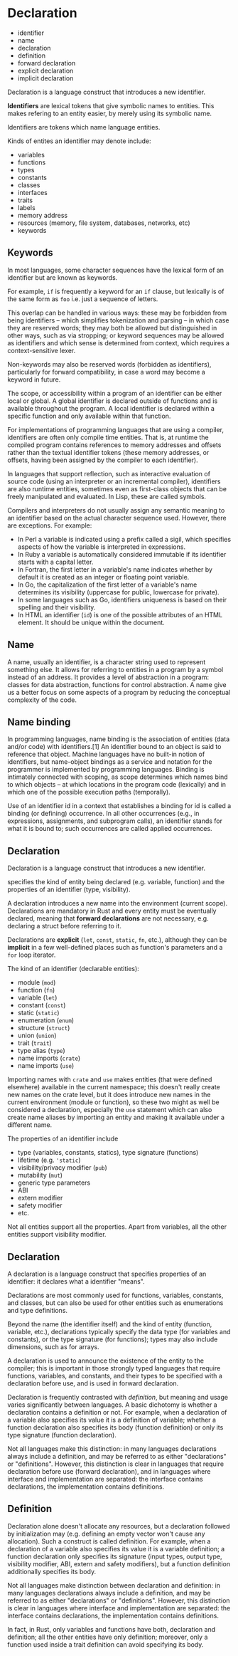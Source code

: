 # Declaration

- identifier
- name
- declaration
- definition
- forward declaration
- explicit declaration
- implicit declaration


Declaration is a language construct that introduces a new identifier.

**Identifiers** are lexical tokens that give symbolic names to entities. This makes refering to an entity easier, by merely using its symbolic name.


Identifiers are tokens which name language entities.

Kinds of entites an identifier may denote include:
- variables
- functions
- types
- constants
- classes
- interfaces
- traits
- labels
- memory address
- resources (memory, file system, databases, networks, etc)
- keywords



## Keywords

In most languages, some character sequences have the lexical form of an identifier but are known as keywords.

For example, `if` is frequently a keyword for an `if` clause, but lexically is of the same form as `foo` i.e. just a sequence of letters.

This overlap can be handled in various ways: these may be forbidden from being identifiers – which simplifies tokenization and parsing – in which case they are reserved words; they may both be allowed but distinguished in other ways, such as via stropping; or keyword sequences may be allowed as identifiers and which sense is determined from context, which requires a context-sensitive lexer.

Non-keywords may also be reserved words (forbidden as identifiers), particularly for forward compatibility, in case a word may become a keyword in future.

The scope, or accessibility within a program of an identifier can be either local or global. A global identifier is declared outside of functions and is available throughout the program. A local identifier is declared within a specific function and only available within that function.

For implementations of programming languages that are using a compiler, identifiers are often only compile time entities. That is, at runtime the compiled program contains references to memory addresses and offsets rather than the textual identifier tokens (these memory addresses, or offsets, having been assigned by the compiler to each identifier).

In languages that support reflection, such as interactive evaluation of source code (using an interpreter or an incremental compiler), identifiers are also runtime entities, sometimes even as first-class objects that can be freely manipulated and evaluated. In Lisp, these are called symbols.

Compilers and interpreters do not usually assign any semantic meaning to an identifier based on the actual character sequence used. However, there are exceptions. For example:
- In Perl a variable is indicated using a prefix called a sigil, which specifies aspects of how the variable is interpreted in expressions.
- In Ruby a variable is automatically considered immutable if its identifier starts with a capital letter.
- In Fortran, the first letter in a variable's name indicates whether by default it is created as an integer or floating point variable.
- In Go, the capitalization of the first letter of a variable's name determines its visibility (uppercase for public, lowercase for private).
- In some languages such as Go, identifiers uniqueness is based on their spelling and their visibility.
- In HTML an identifier (`id`) is one of the possible attributes of an HTML element. It should be unique within the document.



## Name
A name, usually an identifier, is a character string used to represent something else. It allows for referring to entities in a program by a symbol instead of an address. It provides a level of abstraction in a program: classes for data abstraction, functions for control abstraction. A name give us a better focus on some aspects of a program by reducing the conceptual complexity of the code.


## Name binding 
In programming languages, name binding is the association of entities (data and/or code) with identifiers.[1] An identifier bound to an object is said to reference that object. Machine languages have no built-in notion of identifiers, but name-object bindings as a service and notation for the programmer is implemented by programming languages. Binding is intimately connected with scoping, as scope determines which names bind to which objects – at which locations in the program code (lexically) and in which one of the possible execution paths (temporally).

Use of an identifier id in a context that establishes a binding for id is called a binding (or defining) occurrence. In all other occurrences (e.g., in expressions, assignments, and subprogram calls), an identifier stands for what it is bound to; such occurrences are called applied occurrences.


## Declaration

Declaration is a language construct that introduces a new identifier.

specifies the kind of entity being declared (e.g. variable, function) and the properties of an identifier (type, visibility).


A declaration introduces a new name into the environment (current scope). Declarations are mandatory in Rust and every entity must be eventually declared, meaning that __forward declarations__ are not necessary, e.g. declaring a struct before referring to it.

Declarations are __explicit__ (`let`, `const`, `static`, `fn`, etc.), although they can be __implicit__ in a few well-defined places such as function's parameters and a `for` loop iterator.

The kind of an identifier (declarable entities):
- module (`mod`)
- function (`fn`)
- variable (`let`)
- constant (`const`)
- static (`static`)
- enumeration (`enum`)
- structure (`struct`)
- union (`union`)
- trait (`trait`)
- type alias (`type`)
- name imports (`crate`)
- name imports (`use`)


Importing names with `crate` and `use` makes entities (that were defined elsewhere) available in the current namespace; this doesn't really create new names on the crate level, but it does introduce new names in the current environment (module or function), so these two might as well be considered a declaration, especially the `use` statement which can also create name aliases by importing an entity and making it available under a different name.



The properties of an identifier include
- type (variables, constants, statics), type signature (functions)
- lifetime (e.g. `'static`)
- visibility/privacy modifier (`pub`)
- mutability (`mut`)
- generic type parameters
- ABI
- extern modifier
- safety modifier
- etc.

Not all entities support all the properties. Apart from variables, all the other entities support visibility modifier.



## Declaration

A declaration is a language construct that specifies properties of an identifier: it declares what a identifier "means".

Declarations are most commonly used for functions, variables, constants, and classes, but can also be used for other entities such as enumerations and type definitions.

Beyond the name (the identifier itself) and the kind of entity (function, variable, etc.), declarations typically specify the data type (for variables and constants), or the type signature (for functions); types may also include dimensions, such as for arrays. 

A declaration is used to announce the existence of the entity to the compiler; this is important in those strongly typed languages that require functions, variables, and constants, and their types to be specified with a declaration before use, and is used in forward declaration.

Declaration is frequently contrasted with _definition_, but meaning and usage varies significantly between languages. A basic dichotomy is whether a declaration contains a definition or not. For example, when a declaration of a variable also specifies its value it is a definition of variable; whether a function declaration also specifies its body (function definition) or only its type signature (function declaration).

Not all languages make this distinction: in many languages declarations always include a definition, and may be referred to as either "declarations" or "definitions". However, this distinction is clear in languages that require declaration before use (forward declaration), and in languages where interface and implementation are separated: the interface contains declarations, the implementation contains definitions.


## Definition

Declaration alone doesn't allocate any resources, but a declaration followed by initialization may (e.g. defining an empty vector won't cause any allocation). Such a construct is called definition. For example, when a declaration of a variable also specifies its value it is a variable definition; a function declaration only specifies its signature (input types, output type, visibility modifier, ABI, extern and safety modifiers), but a function definition additionally specifies its body.

Not all languages make distinction between declaration and definition: in many languages declarations always include a definition, and may be referred to as either "declarations" or "definitions". However, this distinction is clear in languages where interface and implementation are separated: the interface contains declarations, the implementation contains definitions.

In fact, in Rust, only variables and functions have both, declaration and definition; all the other entities have only definition; moreover, only a function used inside a trait definition can avoid specifying its body.
